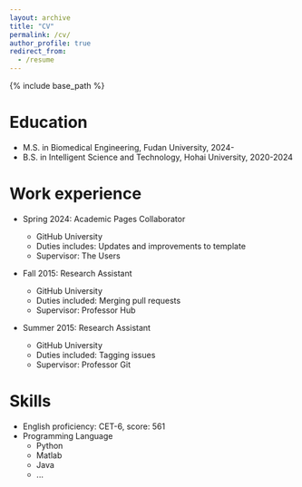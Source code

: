 ```yaml
---
layout: archive
title: "CV"
permalink: /cv/
author_profile: true
redirect_from:
  - /resume
---
```


{% include base_path %}

Education
======

* M.S. in Biomedical Engineering, Fudan University, 2024-
* B.S. in Intelligent Science and Technology, Hohai University, 2020-2024

Work experience
======
* Spring 2024: Academic Pages Collaborator
  * GitHub University
  * Duties includes: Updates and improvements to template
  * Supervisor: The Users

* Fall 2015: Research Assistant
  * GitHub University
  * Duties included: Merging pull requests
  * Supervisor: Professor Hub

* Summer 2015: Research Assistant
  * GitHub University
  * Duties included: Tagging issues
  * Supervisor: Professor Git
  
Skills
======
* English proficiency: CET-6, score: 561
* Programming Language
  * Python
  * Matlab
  * Java
  * ...



  

  
